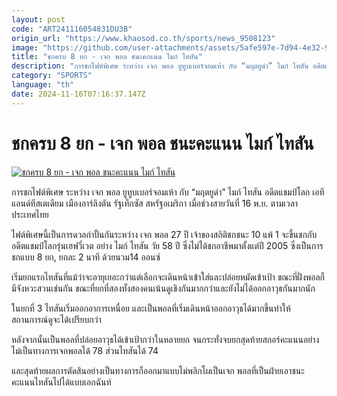 ```yaml
---
layout: post
code: "ART241116054831DU3B"
origin_url: "https://www.khaosod.co.th/sports/news_9508123"
image: "https://github.com/user-attachments/assets/5afe597e-7d94-4e32-99a4-71e01f9be0c5"
title: "ชกครบ 8 ยก - เจก พอล ชนะคะแนน ไมก์ ไทสัน"
description: "การชกไฟต์พิเศษ ระหว่าง เจก พอล ยูทูบเบอร์จอมเห้า กับ “มฤตยูดำ” ไมก์ ไทสัน อดีตแชมป์โลก เอทีแอนด์ทีสเตเดียม เมืองอาร์ลิงตัน รัฐเท็กซัส สหรัฐอเมริกา"
category: "SPORTS"
language: "th"
date: 2024-11-16T07:16:37.147Z
---
```


# ชกครบ 8 ยก - เจก พอล ชนะคะแนน ไมก์ ไทสัน

[![ชกครบ 8 ยก - เจก พอล ชนะคะแนน ไมก์ ไทสัน](https://www.khaosod.co.th/wpapp/uploads/2024/11/tyson.jpg "ชกครบ 8 ยก - เจก พอล ชนะคะแนน ไมก์ ไทสัน")](https://www.khaosod.co.th/wpapp/uploads/2024/11/tyson.jpg)

การชกไฟต์พิเศษ ระหว่าง เจก พอล ยูทูบเบอร์จอมเห้า กับ “มฤตยูดำ” ไมก์ ไทสัน อดีตแชมป์โลก เอทีแอนด์ทีสเตเดียม เมืองอาร์ลิงตัน รัฐเท็กซัส สหรัฐอเมริกา เมื่อช่วงสายวันที่ 16 พ.ย. ตามเวลาประเทศไทย

ไฟต์พิเศษนี้เป็นการดวลกำปั้นกันระหว่าง เจก พอล 27 ปี เจ้าของสถิติชกชนะ 10 แพ้ 1 จะขึ้นชกกับ อดีตแชมป์โลกรุ่นเฮฟวี่เวต อย่าง ไมก์ ไทสัน วัย 58 ปี ซึ่งไม่ได้ชกอาชีพมาตั้งแต่ปี 2005 ซึ่งเป็นการชกแบบ 8 ยก, ยกละ 2 นาที ด้วยนวม14 ออนซ์

เริ่มยกแรกไทสันที่แม้ว่าจะอายุเยอะกว่าแต่เลือกจะเดินหน้าเข้าใส่และปล่อยหมัดเข้าเป้า ขณะที่ฝั่งพอลก็มีจังหวะสวนเช่นกัน ขณะที่ยกที่สองทั้งสองคนเน้นดูเชิงกันมากกว่าและยังไม่ได้ออกอาวุธกันมากนัก

ในยกที่ 3 ไทสันเริ่มออกอาการเหนื่อย และเป็นพอลที่เริ่มเดินหน้าออกอาวุธได้มากขึ้นทำให้สถานการณ์ดูจะได้เปรียบกว่า

หลังจากนั้นเป็นพอลที่ปล่อยอาวุธได้เข้าเป้ากว่าในหลายยก จนกระทั่งจบยกสุดท้ายสกอร์คะแนนอย่างไม่เป็นทางการเจกพอลได้ 78 ส่วนไทสันได้ 74

และสุดท้ายผลการตัดสินอย่างเป็นทางการก็ออกมาแบบไม่พลิกโผเป็นเจก พอลที่เป็นฝ่ายเอาชนะคะแนนไทสันไปได้แบบเอกฉันท์



